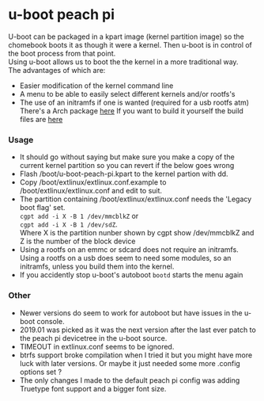 # u-boot peach pi
U-boot can be packaged in a kpart image (kernel partition image) so the chomebook boots it as though it were a kernel. Then u-boot is in control of the boot process from that point.  
Using u-boot allows us to boot the the kernel in a more traditional way.  
The advantages of which are:  
 - Easier modification of the kernel command line
 - A menu to be able to easily select different kernels and/or rootfs's
 - The use of an initramfs if one is wanted (required for a usb rootfs atm)
There's a Arch package [here](https://github.com/gripped/XE503C32-arch-kernel-packages/raw/main/other/u-boot-peach-pi/u-boot-peach-pi-2019.01-1-armv7h.pkg.tar.xz)
If you want to build it yourself the build files are [here](https://github.com/gripped/XE503C32-arch-kernel-packages/tree/main/other/u-boot-peach-pi)
### Usage
 - It should go without saying but make sure you make a copy of the current kernel partition so you can revert if the below goes wrong
 - Flash /boot/u-boot-peach-pi.kpart to the kernel partion with dd.
 - Copy /boot/extlinux/extlinux.conf.example to /boot/extlinux/extlinux.conf and edit to suit.
 - The partition containing /boot/extlinux/extlinux.conf needs the 'Legacy boot flag' set.  
  `cgpt add -i X -B 1 /dev/mmcblkZ` or   
  `cgpt add -i X -B 1 /dev/sdZ`.   
  Where X is the partition nunber shown by cgpt show /dev/mmcblkZ and Z is the number of     the block device
 - Using a rootfs on an emmc or sdcard does not require an initramfs. Using a rootfs on a usb does seem to need some modules, so an initramfs, unless you build them into the kernel.
 - If you accidently stop u-boot's autoboot `bootd` starts the menu again
### Other
 - Newer versions do seem to work for autoboot but have issues in the
   u-boot console.
  - 2019.01 was picked as it was the next version after the last ever patch to the peach pi devicetree in the u-boot source.
  - TIMEOUT in extlinux.conf seems to be ignored.
  - btrfs support broke compilation when I tried it but you might have more luck with later versions. Or maybe it just needed some more .config options set ?
  - The only changes I made to the default peach pi config was adding Truetype font support and a bigger font size.

